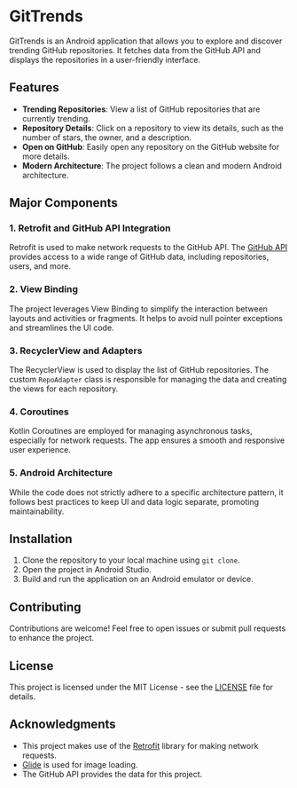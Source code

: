 # GitTrends

GitTrends is an Android application that allows you to explore and discover trending GitHub repositories. It fetches data from the GitHub API and displays the repositories in a user-friendly interface.

## Features

- **Trending Repositories**: View a list of GitHub repositories that are currently trending.
- **Repository Details**: Click on a repository to view its details, such as the number of stars, the owner, and a description.
- **Open on GitHub**: Easily open any repository on the GitHub website for more details.
- **Modern Architecture**: The project follows a clean and modern Android architecture.

## Major Components

### 1. Retrofit and GitHub API Integration

Retrofit is used to make network requests to the GitHub API. The [GitHub API](https://docs.github.com/en/rest) provides access to a wide range of GitHub data, including repositories, users, and more.

### 2. View Binding

The project leverages View Binding to simplify the interaction between layouts and activities or fragments. It helps to avoid null pointer exceptions and streamlines the UI code.

### 3. RecyclerView and Adapters

The RecyclerView is used to display the list of GitHub repositories. The custom `RepoAdapter` class is responsible for managing the data and creating the views for each repository.

### 4. Coroutines

Kotlin Coroutines are employed for managing asynchronous tasks, especially for network requests. The app ensures a smooth and responsive user experience.

### 5. Android Architecture

While the code does not strictly adhere to a specific architecture pattern, it follows best practices to keep UI and data logic separate, promoting maintainability.

## Installation

1. Clone the repository to your local machine using `git clone`.
2. Open the project in Android Studio.
3. Build and run the application on an Android emulator or device.

## Contributing

Contributions are welcome! Feel free to open issues or submit pull requests to enhance the project.

## License

This project is licensed under the MIT License - see the [LICENSE](LICENSE) file for details.

## Acknowledgments

- This project makes use of the [Retrofit](https://square.github.io/retrofit/) library for making network requests.
- [Glide](https://bumptech.github.io/glide/) is used for image loading.
- The GitHub API provides the data for this project.

